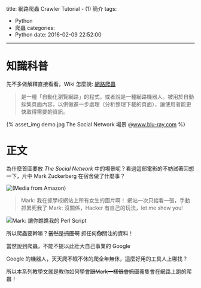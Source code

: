 title: 網路爬蟲 Crawler Tutorial - (1) 簡介
tags:
  - Python
  - 爬蟲
categories:
  - Python
date: 2016-02-09 22:52:00
---


# 知識科普
先不多做解釋直接看看，Wiki 怎麼說: [網路爬蟲](https://zh.wikipedia.org/wiki/%E7%B6%B2%E8%B7%AF%E8%9C%98%E8%9B%9B)
> 是一種「自動化瀏覽網路」的程式，或者說是一種網路機器人。被用於自動採集頁面內容，以供做進一步處理（分析整理下載的頁面），讓使用者能更快取得需要的資訊。

{% asset_img demo.jpg The Social Network 場景 @www.blu-ray.com %}

<!--more-->

# 正文

為什麼首圖要放 *The Social Network* 中的場景呢？看過這部電影的不妨試著回想一下，片中 Mark Zuckerberg 在宿舍做了什麼事？


![(Media from Amazon)](http://ecx.images-amazon.com/images/I/815a7Z-t0pL._SL1500_.jpg)

> Mark: 我在抓學校網站上所有女生的圖片啊！
網站一次只給看一張，手動抓累死我了
> Mark: 沒關係，Hacker 有自己的玩法，let me show you!

![Mark: 讓你瞧瞧我的 Perl Script](http://i.imgur.com/oeujxCW.png)

所以爬蟲要幹嘛？<del>當然是抓圖啊</del> 抓任何**你**關注的資料！

當然說到爬蟲，不能不提以此壯大自己事業的 Google

Google 的機器人，天天爬不眠不休的爬全年無休，這麼好用的工具人上哪找？

所以本系列教學文就是教你如何學會<del>跟Mark一樣很會抓圖</del>養隻會在網路上跑的爬蟲！
